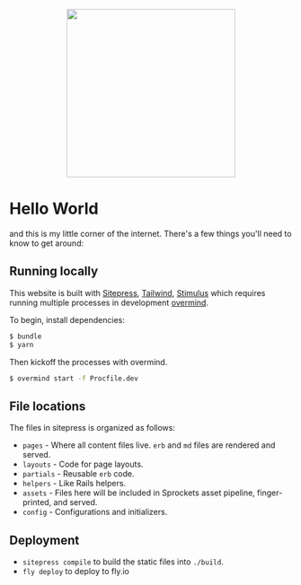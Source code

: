 <p align="center">
  <img src="https://media.giphy.com/media/v1.Y2lkPTc5MGI3NjExc2NjZGZyNW42NjBwOWNidWluYjh6MmFobmt6eW5pMXZiOTJ5YmN3byZlcD12MV9pbnRlcm5hbF9naWZfYnlfaWQmY3Q9Zw/xUNd9F6HjZ5uUzfZ1m/giphy.gif" width="300">
</p>

# Hello World

and this is my little corner of the internet. There's a few things you'll need to know to get around:

## Running locally

This website is built with [Sitepress](https://sitepress.cc), [Tailwind](https://tailwindcss.com/), [Stimulus](https://stimulus.hotwired.dev/) which requires running multiple processes in development [overmind](https://github.com/DarthSim/overmind).

To begin, install dependencies:

```cmd
$ bundle
$ yarn
```

Then kickoff the processes with overmind.

```sh
$ overmind start -f Procfile.dev
```

## File locations

The files in sitepress is organized as follows:

* `pages` - Where all content files live. `erb` and `md` files are rendered and served.
* `layouts` - Code for page layouts.
* `partials` - Reusable `erb` code.
* `helpers` - Like Rails helpers.
* `assets` - Files here will be included in Sprockets asset pipeline, finger-printed, and served.
* `config` - Configurations and initializers.

## Deployment

- `sitepress compile` to build the static files into `./build`.
- `fly deploy` to deploy to fly.io
